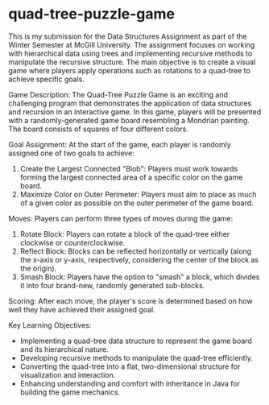 # quad-tree-puzzle-game

This is my submission for the Data Structures Assignment as part of the Winter Semester at McGill University. The assignment focuses on working with hierarchical data using trees and implementing recursive methods to manipulate the recursive structure. The main objective is to create a visual game where players apply operations such as rotations to a quad-tree to achieve specific goals.

Game Description:
The Quad-Tree Puzzle Game is an exciting and challenging program that demonstrates the application of data structures and recursion in an interactive game. In this game, players will be presented with a randomly-generated game board resembling a Mondrian painting. The board consists of squares of four different colors.

Goal Assignment:
At the start of the game, each player is randomly assigned one of two goals to achieve:

1. Create the Largest Connected "Blob": Players must work towards forming the largest connected area of a specific color on the game board.
2. Maximize Color on Outer Perimeter: Players must aim to place as much of a given color as possible on the outer perimeter of the game board.

Moves:
Players can perform three types of moves during the game:

1. Rotate Block: Players can rotate a block of the quad-tree either clockwise or counterclockwise.
2. Reflect Block: Blocks can be reflected horizontally or vertically (along the x-axis or y-axis, respectively, considering the center of the block as the origin).
3. Smash Block: Players have the option to "smash" a block, which divides it into four brand-new, randomly generated sub-blocks.

Scoring:
After each move, the player's score is determined based on how well they have achieved their assigned goal.

Key Learning Objectives:

- Implementing a quad-tree data structure to represent the game board and its hierarchical nature.
- Developing recursive methods to manipulate the quad-tree efficiently.
- Converting the quad-tree into a flat, two-dimensional structure for visualization and interaction.
- Enhancing understanding and comfort with inheritance in Java for building the game mechanics.
